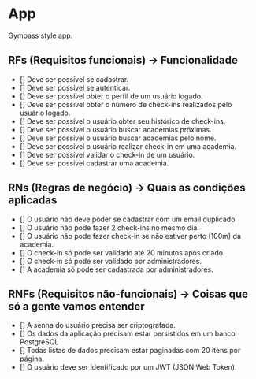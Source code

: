 # App

Gympass style app.

## RFs (Requisitos funcionais) -> Funcionalidade

- [] Deve ser possível se cadastrar.
- [] Deve ser possível se autenticar.
- [] Deve ser possível obter o perfil de um usuário logado.
- [] Deve ser possível obter o número de check-ins realizados pelo usuário logado.
- [] Deve ser possível o usuário obter seu histórico de check-ins.
- [] Deve ser possível o usuário buscar academias próximas.
- [] Deve ser possível o usuário buscar academias pelo nome.
- [] Deve ser possível o usuário realizar check-in em uma academia.
- [] Deve ser possível validar o check-in de um usuário.
- [] Deve ser possível cadastrar uma academia.

## RNs (Regras de negócio) -> Quais as condições aplicadas

- [] O usuário não deve poder se cadastrar com um email duplicado.
- [] O usuário não pode fazer 2 check-ins no mesmo dia.
- [] O usuário não pode fazer check-in se não estiver perto (100m) da academia.
- [] O check-in só pode ser validado até 20 minutos após criado.
- [] O check-in só pode ser validado por administradores.
- [] A academia só pode ser cadastrada por administradores.

## RNFs (Requisitos não-funcionais) -> Coisas que só a gente vamos entender

- [] A senha do usuário precisa ser criptografada.
- [] Os dados da aplicação precisam estar persistidos em um banco PostgreSQL
- [] Todas listas de dados precisam estar paginadas com 20 itens por página.
- [] O usuário deve ser identificado por um JWT (JSON Web Token).